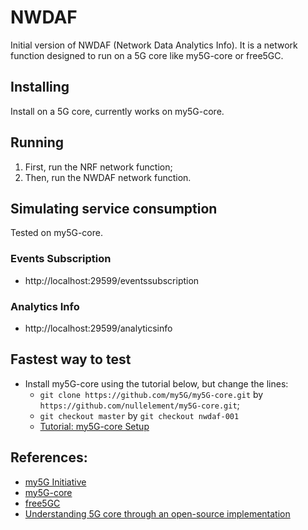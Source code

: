 # NWDAF

Initial version of NWDAF (Network Data Analytics Info). It is a network function designed to run on a 5G core like my5G-core or free5GC.
## Installing

Install on a 5G core, currently works on my5G-core.

## Running

1. First, run the NRF network function;
2. Then, run the NWDAF network function. 

## Simulating service consumption

Tested on my5G-core.

### Events Subscription

- http://localhost:29599/eventssubscription

### Analytics Info

- http://localhost:29599/analyticsinfo

## Fastest way to test

- Install my5G-core using the tutorial below, but change the lines:
    - `git clone https://github.com/my5G/my5G-core.git` by `https://github.com/nullelement/my5G-core.git`;
    - `git checkout master` by `git checkout nwdaf-001`
    - [Tutorial: my5G-core Setup](https://github.com/LABORA-INF-UFG/SBrT2020-Minicurso1/blob/master/docs/installation-dev-env-setup/core-install.md)
    
## References:
- [my5G Initiative](https://my5g.github.io/)
- [my5G-core](https://github.com/my5G/my5G-core)
- [free5GC](https://github.com/free5gc/free5gc)  
- [Understanding 5G core through an open-source implementation](https://github.com/LABORA-INF-UFG/SBrT2020-Minicurso1)
